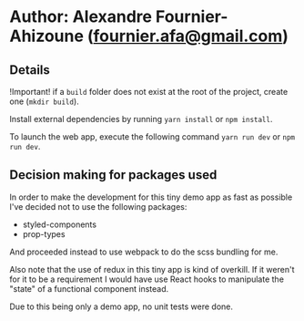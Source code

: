 # Author: Alexandre Fournier-Ahizoune (fournier.afa@gmail.com)
## Details

!Important! if a `build` folder does not exist at the root of the project, create one (`mkdir build`).

Install external dependencies by running `yarn install` or `npm install`.

To launch the web app, execute the following command `yarn run dev` or `npm run dev`.

## Decision making for packages used
In order to make the development for this tiny demo app as fast as possible I've decided not to use the following packages:
- styled-components
- prop-types

And proceeded instead to use webpack to do the scss bundling for me.

Also note that the use of redux in this tiny app is kind of overkill. If it weren't for it to be a requirement I would have use
React hooks to manipulate the "state" of a functional component instead.

Due to this being only a demo app, no unit tests were done.